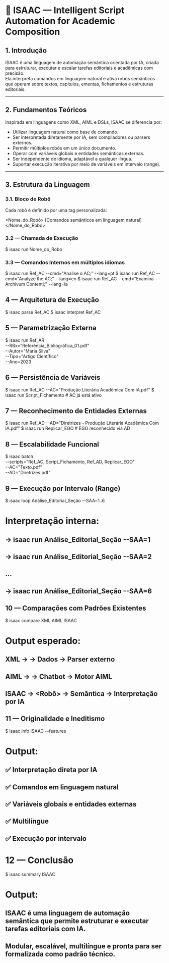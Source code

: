 # 📘 ISAAC — Intelligent Script Automation for Academic Composition

## 1. Introdução

ISAAC é uma linguagem de automação semântica orientada por IA, criada para estruturar, executar e escalar tarefas editoriais e acadêmicas com precisão.  
Ela interpreta comandos em linguagem natural e ativa robôs semânticos que operam sobre textos, capítulos, ementas, fichamentos e estruturas editoriais.

---

## 2. Fundamentos Teóricos

Inspirada em linguagens como XML, AIML e DSLs, ISAAC se diferencia por:

- Utilizar linguagem natural como base de comando.
- Ser interpretada diretamente por IA, sem compiladores ou parsers externos.
- Permitir múltiplos robôs em um único documento.
- Operar com variáveis globais e entidades semânticas externas.
- Ser independente de idioma, adaptável a qualquer língua.
- Suportar execução iterativa por meio de variáveis em intervalo (range).

---

## 3. Estrutura da Linguagem

### 3.1. Bloco de Robô

Cada robô é definido por uma tag personalizada:

<Nome_do_Robô>
    [Comandos semânticos em linguagem natural]
</Nome_do_Robô>

### 3.2 — Chamada de Execução
$ isaac run Nome_do_Robo

### 3.3 — Comandos Internos em múltiplos idiomas
$ isaac run Ref_AC --cmd="Analise o AC;" --lang=pt
$ isaac run Ref_AC --cmd="Analyze the AC;" --lang=en
$ isaac run Ref_AC --cmd="Examina Archivum Contenti;" --lang=la

## 4 — Arquitetura de Execução
$ isaac parse Ref_AC
$ isaac interpret Ref_AC

## 5 — Parametrização Externa
$ isaac run Ref_AR \
    --RBx="Referência_Bibliográfica_01.pdf" \
    --Autor="Maria Silva" \
    --Tipo="Artigo Científico" \
    --Ano=2023

## 6 — Persistência de Variáveis
$ isaac run Ref_AC --AC="Produção Literária Acadêmica Com IA.pdf"
$ isaac run Script_Fichamento  # AC já está ativo

## 7 — Reconhecimento de Entidades Externas
$ isaac run Ref_AD --AD="Diretrizes - Produção Literária Acadêmica Com IA.pdf"
$ isaac run Replicar_EGO  # EGO reconhecido via AD

## 8 — Escalabilidade Funcional
$ isaac batch \
    --scripts="Ref_AC, Script_Fichamento, Ref_AD, Replicar_EGO" \
    --AC="Texto.pdf" \
    --AD="Diretrizes.pdf"

## 9 — Execução por Intervalo (Range)
$ isaac loop Análise_Editorial_Seção --SAA=1..6

# Interpretação interna:
## → isaac run Análise_Editorial_Seção --SAA=1
## → isaac run Análise_Editorial_Seção --SAA=2
## ...
## → isaac run Análise_Editorial_Seção --SAA=6

## 10 — Comparações com Padrões Existentes
$ isaac compare XML AIML ISAAC

# Output esperado:
## XML      → <tag>         → Dados        → Parser externo
## AIML     → <category>    → Chatbot      → Motor AIML
## ISAAC    → <Robô>        → Semântica    → Interpretação por IA

## 11 — Originalidade e Ineditismo
$ isaac info ISAAC --features

# Output:
## ✅ Interpretação direta por IA
## ✅ Comandos em linguagem natural
## ✅ Variáveis globais e entidades externas
## ✅ Multilíngue
## ✅ Execução por intervalo

# 12 — Conclusão
$ isaac summary ISAAC

# Output:
## ISAAC é uma linguagem de automação semântica que permite estruturar e executar tarefas editoriais com IA.
## Modular, escalável, multilíngue e pronta para ser formalizada como padrão técnico.

